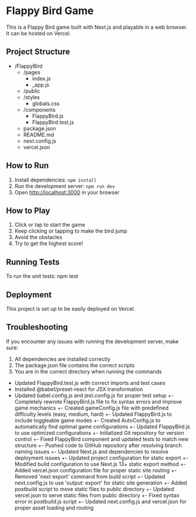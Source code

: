 # Flappy Bird Game

This is a Flappy Bird game built with Next.js and playable in a web browser. It can be hosted on Vercel.

## Project Structure

- /FlappyBird
  - /pages
    - index.js
    - _app.js
  - /public
  - /styles
    - globals.css
  - /components
    - FlappyBird.js
    - FlappyBird.test.js
  - package.json
  - README.md
  - next.config.js
  - vercel.json

## How to Run

1. Install dependencies: 
   `
   npm install
   `
2. Run the development server: 
   `
   npm run dev
   `
3. Open [http://localhost:3000](http://localhost:3000) in your browser

## How to Play

1. Click or tap to start the game
2. Keep clicking or tapping to make the bird jump
3. Avoid the obstacles
4. Try to get the highest score!

## Running Tests

To run the unit tests:
npm test

## Deployment

This project is set up to be easily deployed on Vercel.

## Troubleshooting

If you encounter any issues with running the development server, make sure:
1. All dependencies are installed correctly
2. The package.json file contains the correct scripts
3. You are in the correct directory when running the commands

- Updated FlappyBird.test.js with correct imports and test cases
- Installed @babel/preset-react for JSX transformation
- Updated babel.config.js and jest.config.js for proper test setup
+- Completely rewrote FlappyBird.js file to fix syntax errors and improve game mechanics
+- Created gameConfig.js file with predefined difficulty levels (easy, medium, hard)
+- Updated FlappyBird.js to include toggleable game modes
+- Created AutoConfig.js to automatically find optimal game configurations
+- Updated FlappyBird.js to use optimized configurations
+- Initialized Git repository for version control
+- Fixed FlappyBird component and updated tests to match new structure
+- Pushed code to GitHub repository after resolving branch naming issues
+- Updated Next.js and dependencies to resolve deployment issues
+- Updated project configuration for static export
+- Modified build configuration to use Next.js 13+ static export method
+- Added vercel.json configuration file for proper static site routing
+- Removed 'next export' command from build script
+- Updated next.config.js to use 'output: export' for static site generation
+- Added postbuild script to move static files to public directory
+- Updated vercel.json to serve static files from public directory
+- Fixed syntax error in postbuild.js script
+- Updated next.config.js and vercel.json for proper asset loading and routing
